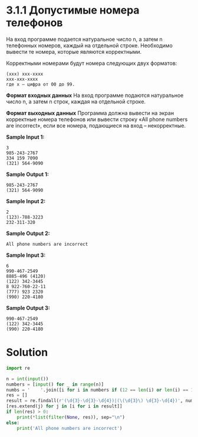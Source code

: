 # 3.1.1 Допустимые номера телефонов

На вход программе подается натуральное число n, а затем n телефонных номеров, каждый на отдельной строке. Необходимо
вывести те номера, которые являются корректными.

Корректными номерами будут номера следующих двух форматов:

```
(xxx) xxx-xxxx
xxx-xxx-xxxx
где x – цифра от 00 до 99.
```

**Формат входных данных**
На вход программе подаются натуральное число n, а затем n строк, каждая на отдельной строке.

**Формат выходных данных**
Программа должна вывести на экран корректные номера телефонов или вывести строку «All phone numbers are incorrect», если
все номера, подающиеся на вход – некорректные.

**Sample Input 1:**

```
3
985-243-2767
334 159 7090
(321) 564-9090
```

**Sample Output 1:**

```
985-243-2767
(321) 564-9090
```

**Sample Input 2:**

```
2
(123)-788-3223
232-311-320
```

**Sample Output 2:**

```
All phone numbers are incorrect
```

**Sample Input 3:**

```
6
990-467-2549
8885-496 (4120)
(122) 342-3445
8 922-760-22-11
(777) 923 2320
(990) 220-4180
```

**Sample Output 3:**

```
990-467-2549
(122) 342-3445
(990) 220-4180
```

# Solution

```python
import re

n = int(input())
numbers = [input() for _ in range(n)]
numbs = '    '.join([i for i in numbers if (12 == len(i) or len(i) == 14)])
res = []
result = re.findall(r'(\d{3}-\d{3}-\d{4})|(\(\d{3}\) \d{3}-\d{4})', numbs)
[res.extend(j) for j in [i for i in result]]
if len(res) > 0:
    print(*list(filter(None, res)), sep="\n")
else:
    print('All phone numbers are incorrect')
```
